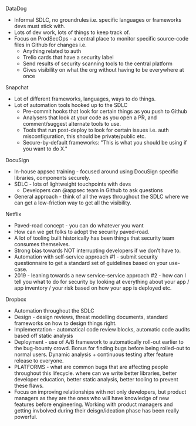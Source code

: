 DataDog
* Informal SDLC, no groundrules i.e. specific languages or frameworks devs must stick with.
* Lots of dev work, lots of things to keep track of.
* Focus on ProdSecOps - a central place to monitor specific source-code files in Github for changes i.e.
    * Anything related to auth
    * Trello cards that have a security label
    * Send results of security scanning tools to the central platform
    * Gives visibility on what the org without having to be everywhere at once

Snapchat
* Lot of different frameworks, languages, ways to do things.
* Lot of automation tools hooked up to the SDLC
    * Pre-commit hooks that look for certain things as you push to Github
    * Analysers that look at your code as you open a PR, and comment/suggest alternate tools to use.
    * Tools that run post-deploy to look for certain issues i.e. auth misconfiguration, this should be private/public etc.
    * Secure-by-default frameworks: "This is what you should be using if you want to do X."

DocuSign
* In-house appsec training - focused around using DocuSign specific libraries, components securely.
* SDLC - lots of lightweight touchpoints with devs
    * Developers can @appsec team in Github to ask questions
* General approach - think of all the ways throughout the SDLC where we can get a low-friction way to get all the visibility.

Netflix
* Paved-road concept - you can do whatever you want
* How can we get folks to adopt the security paved-road.
* A lot of tooling built historically has been things that security team consumes themselves.
* Strong bias towards NOT interrupting developers if we don't have to.
* Automation with self-service approach #1 - submit security questionnaire to get a standard set of guidelines based on your use-case.
* 2019 - leaning towards a new service-service approach #2 - how can I tell you what to do for security by looking at everything about your app / app inventory / your risk based on how your app is deployed etc.

Dropbox
* Automation throughout the SDLC
* Design - design reviews, threat modelling documents, standard frameworks on how to design things right.
* Implementation - automatical code review blocks, automatic code audits based off static analysis
* Deployment - use of A/B framework to automatically roll-out earlier to the bug-bounty crowd. Bonus for finding bugs before being rolled-out to normal users. Dynamic analysis + continuous testing after feature release to everyone.
* PLATFORMS - what are common bugs that are affecting people throughout this lifecycle. where can we write better libraries, better developer education, better static analysis, better tooling to prevent these flaws.
* Focus on improving relationships with not only developers, but product managers as they are the ones who will have knowledge of new features before engineering. Working with product managers and getting invbolved during their deisgn/ideation phase has been really powerful.


